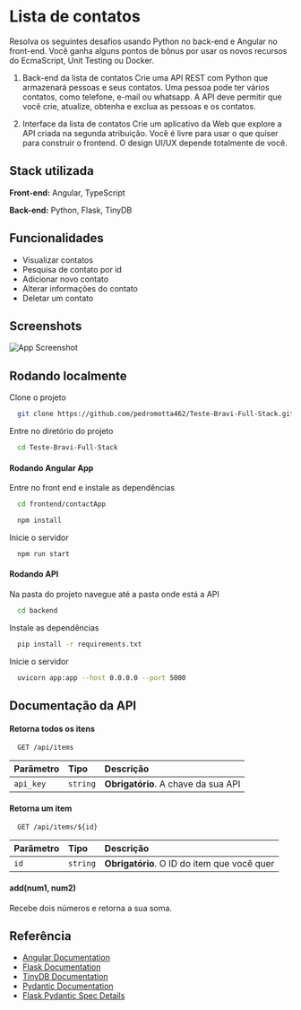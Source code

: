
# Lista de contatos

Resolva os seguintes desafios usando Python no back-end e
Angular no front-end. Você ganha alguns pontos de bônus por usar os novos recursos do
EcmaScript, Unit Testing ou Docker.

1. Back-end da lista de contatos
Crie uma API REST com Python que armazenará pessoas e seus contatos. Uma pessoa pode
ter vários contatos, como telefone, e-mail ou whatsapp. A API deve permitir que você crie,
atualize, obtenha e exclua as pessoas e os contatos.

2. Interface da lista de contatos
Crie um aplicativo da Web que explore a API criada na segunda atribuição. Você é livre para
usar o que quiser para construir o frontend. O design UI/UX depende totalmente de você.



## Stack utilizada

**Front-end:** Angular, TypeScript

**Back-end:** Python, Flask, TinyDB


## Funcionalidades

- Visualizar contatos
- Pesquisa de contato por id
- Adicionar novo contato
- Alterar informações do contato
- Deletar um contato


## Screenshots

![App Screenshot](https://via.placeholder.com/468x300?text=App+Screenshot+Here)


## Rodando localmente

Clone o projeto

```bash
  git clone https://github.com/pedromotta462/Teste-Bravi-Full-Stack.git
```

Entre no diretório do projeto

```bash
  cd Teste-Bravi-Full-Stack
```
#### Rodando Angular App

Entre no front end e instale as dependências

```bash
  cd frontend/contactApp
```
```bash
  npm install
```

Inicie o servidor

```bash
  npm run start
```
#### Rodando API

Na pasta do projeto navegue até a pasta onde está a API

```bash
  cd backend
```

Instale as dependências

```bash
  pip install -r requirements.txt
```

Inicie o servidor

```bash
  uvicorn app:app --host 0.0.0.0 --port 5000
```
## Documentação da API

#### Retorna todos os itens

```http
  GET /api/items
```

| Parâmetro   | Tipo       | Descrição                           |
| :---------- | :--------- | :---------------------------------- |
| `api_key` | `string` | **Obrigatório**. A chave da sua API |

#### Retorna um item

```http
  GET /api/items/${id}
```

| Parâmetro   | Tipo       | Descrição                                   |
| :---------- | :--------- | :------------------------------------------ |
| `id`      | `string` | **Obrigatório**. O ID do item que você quer |

#### add(num1, num2)

Recebe dois números e retorna a sua soma.


## Referência

 - [Angular Documentation](https://angular.io/docs)
 - [Flask Documentation](https://flask.palletsprojects.com/en/2.2.x/)
 - [TinyDB Documentation](https://tinydb.readthedocs.io/en/latest/intro.html)
 - [Pydantic Documentation](https://docs.pydantic.dev/)
 - [Flask Pydantic Spec Details](https://pypi.org/project/flask-pydantic-spec/)
